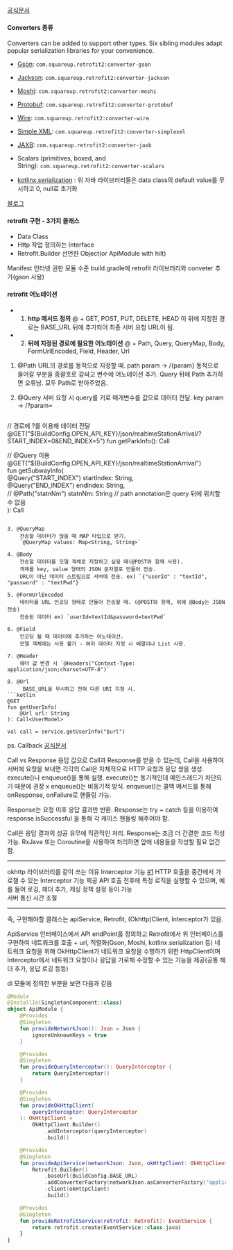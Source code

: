 [공식문서](https://square.github.io/retrofit/)

#### Converters 종류
Converters can be added to support other types. Six sibling modules adapt popular serialization libraries for your convenience.

- [Gson](https://github.com/google/gson): `com.squareup.retrofit2:converter-gson`
- [Jackson](https://github.com/FasterXML/jackson): `com.squareup.retrofit2:converter-jackson`
- [Moshi](https://github.com/square/moshi/): `com.squareup.retrofit2:converter-moshi`
- [Protobuf](https://developers.google.com/protocol-buffers/): `com.squareup.retrofit2:converter-protobuf`
- [Wire](https://github.com/square/wire): `com.squareup.retrofit2:converter-wire`
- [Simple XML](http://simple.sourceforge.net/): `com.squareup.retrofit2:converter-simplexml`
- [JAXB](https://docs.oracle.com/javase/tutorial/jaxb/intro/index.html): `com.squareup.retrofit2:converter-jaxb`
- Scalars (primitives, boxed, and String): `com.squareup.retrofit2:converter-scalars`

- [kotlinx.serialization](https://github.com/Kotlin/kotlinx.serialization) : 위 자바 라이브러리들은 data class의 default value를 무시하고 0, null로 초기화

[블로그](https://velog.io/@jeongminji4490/Android-Retrofit)


#### retrofit 구현 - 3가지 클래스
- Data Class
- Http 작업 정의하는 Interface
- Retrofit.Builder 선언한 Object(or ApiModule with hilt)

Manifest 인터넷 권한
모듈 수준 build.gradle에 retrofit 라이브러리와 conveter 추가(gson 사용)


#### retrofit 어노테이션
- 1. **http 메서드 정의**
	@ + GET, POST, PUT, DELETE, HEAD
	이 뒤에 지정된 경로는 BASE_URL 뒤에 추가되어 최종 서버 요청 URL이 됨.


- 2. **뒤에 지정된 경로에 필요한 어노테이션**
	@ + Path, Query, QueryMap, Body, FormUrlEncoded, Field, Header, Url

1. @Path
	URL의 경로를 동적으로 지정할 때.
	path param -> /{param}
	동적으로 들어갈 부분을 중괄호로 감싸고 변수에 어노테이션 추가.
	Query 뒤에 Path 추가하면 오류남. 모두 Path로 받아주었음.

2. @Query
	서버 요청 시 query를 키로 매개변수를 값으로 데이터 전달.
	key param -> /?param=
	```kotlin
// 경로에 ?를 이용해 데이터 전달
@GET("${BuildConfig.OPEN_API_KEY}/json/realtimeStationArrival/?START_INDEX=0&END_INDEX=5")
    fun getParkInfo(): Call<ParkInfoModel>

// @Query 이용
@GET("${BuildConfig.OPEN_API_KEY}/json/realtimeStationArrival")  
fun getSubwayInfo(  
    @Query("START_INDEX") startIndex: String,  
    @Query("END_INDEX") endIndex: String,  
    // @Path("statnNm") statnNm: String // path annotation은 query 뒤에 위치할 수 없음  
): Call<SubwayDTO>
```

3. @QueryMap
	전송할 데이터가 많을 때 MAP 타입으로 받기.
	`@QueryMap values: Map<String, String>`

4. @Body
	전송할 데이터를 모델 객체로 지정하고 싶을 때(@POST와 함께 사용).
	객체를 key, value 형태의 JSON 문자열로 만들어 전송.
	URL이 아닌 데이터 스트림으로 서버에 전송. ex) `{"userId" : "textId", "password" : "textPwd"}`

5. @FormUrlEncoded
	데이터를 URL 인코딩 형태로 만들어 전송할 때. (@POST와 함께, 위에 @Body는 JSON 전송)
	전송된 데이터 ex) `userId=textId&password=textPwd`

6. @Field
	인코딩 될 때 데이터에 추가하는 어노테이션.
	모델 객체에는 사용 불가 - 여러 데이터 지정 시 배열이나 List 사용.

7. @Header
	헤더 값 변경 시 `@Headers("Context-Type: application/json;charset=UTF-8")`

8. @Url
	 BASE_URL을 무시하고 전혀 다른 URI 지정 시.
```kotlin
@GET
fun getUserInfo(
	@Url url: String
): Call<UserModel>

val call = service.getUserInfo("$url")
 ```



ps. Callback [공식문서](https://square.github.io/retrofit/2.x/retrofit/retrofit2/Callback.html)



Call vs Response
응답 값으로 Call과 Response를 받을 수 있는데, 
Call을 사용하여 서버에 요청을 보내면 각각의 Call은 자체적으로 HTTP 요청과 응답 쌍을 생성.
execute()나 enqueue()을 통해 실행.
execute()는 동기적인데 메인스레드가 차단되기 때문에 권장 x
enqueue()는 비동기적 방식.
enqueue()는 콜백 메서드를 통해 onResponse, onFailure로 핸들링 가능.

Response는 요청 이후 응답 결과만 반환.
Response는 try ~ catch 등을 이용하여 response.isSuccessful 을 통해 각 케이스 핸들링 해주어야 함.

Call은 응답 결과의 성공 유무에 직관적인 처리. Response는 조금 더 간결한 코드 작성 가능.
RxJava 또는 Coroutine을 사용하여 처리하면 앞에 내용들을 작성할 필요 없긴 함.


- - -
okhttp 라이브러리를 같이 쓰는 이유
	Interceptor 기능 [#1](https://medium.com/@myofficework000/retrofit-interceptors-for-beginners-76943e987ad5)
		 HTTP 호출을 중간에서 가로챌 수 있는 Interceptor 기능 제공
		 API 호출 전후에 특정 로직을 실행할 수 있으며, 예를 들어 로깅, 헤더 추가, 캐싱 정책 설정 등이 가능  
	서버 통신 시간 조절


- - -
즉, 구현해야할 클래스는 apiService, Retrofit, (Okhttp)Client, Interceptor가 있음.

ApiService 인터페이스에서 API endPoint를 정의하고
Retrofit에서 위 인터페이스를 구현하여 네트워크를 호출 + url, 직렬화(Gson, Moshi, kotlinx.serialization 등)
네트워크 요청을 위해 OkHttpClient가 네트워크 요청을 수행하기 위한 HttpClient이며
Interceptor에서 네트워크 요청이나 응답을 가로채 수정할 수 있는 기능을 제공(공통 헤더 추가, 응답 로깅 등등)

di 모듈에 정의한 부분을 보면 다음과 같음
```kotlin
@Module
@InstallIn(SingletonComponent::class)
object ApiModule {
    @Provides
    @Singleton
    fun provideNetworkJson(): Json = Json {
        ignoreUnknownKeys = true
    }

    @Provides
    @Singleton
    fun provideQueryInterceptor(): QueryInterceptor {
        return QueryInterceptor()
    }

    @Provides
    @Singleton
    fun provideOkHttpClient(
        queryInterceptor: QueryInterceptor
    ): OkHttpClient =
        OkHttpClient.Builder()
            .addInterceptor(queryInterceptor)
            .build()

    @Provides
    @Singleton
    fun provideApiService(networkJson: Json, okHttpClient: OkHttpClient): Retrofit =
        Retrofit.Builder()
            .baseUrl(BuildConfig.BASE_URL)
            .addConverterFactory(networkJson.asConverterFactory("application/json".toMediaType()))
            .client(okHttpClient)
            .build()

    @Provides
    @Singleton
    fun provideRetrofitService(retrofit: Retrofit): EventService {
        return retrofit.create(EventService::class.java)
    }
}
```

